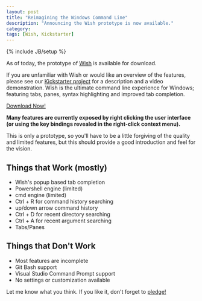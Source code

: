 ```yaml
---
layout: post
title: "Reimagining the Windows Command Line"
description: "Announcing the Wish prototype is now available."
category: 
tags: [Wish, Kickstarter]
---
```

{% include JB/setup %}

As of today, the prototype of [Wish](http://www.kickstarter.com/projects/20258791/wish) is available for download.  

If you are unfamiliar with Wish or would like an overview of the features, please see our [Kickstarter project](http://www.kickstarter.com/projects/20258791/wish) for a description and a video demonstration. Wish is the ultimate command line experience for Windows; featuring tabs, panes, syntax highlighting and improved tab completion.

[Download Now!](https://www.dropbox.com/s/vedc7xcqgejh0j6/Wish.msi)

**Many features are currently exposed by right clicking the user interface (or using the key bindings revealed in the right-click context menu).**

This is only a prototype, so you'll have to be a little forgiving of the quality and limited features, but this should provide a good introduction and feel for the vision.

Things that Work (mostly)
----------------------------
+ Wish's popup based tab completion
+ Powershell engine (limited)
+ cmd engine (limited)
+ Ctrl + R for command history searching
+ up/down arrow command history
+ Ctrl + D for recent directory searching
+ Ctrl + A for recent argument searching
+ Tabs/Panes
   

Things that Don't Work
-------------------------
+ Most features are incomplete
+ Git Bash support
+ Visual Studio Command Prompt support
+ No settings or customization available

Let me know what you think. If you like it, don't forget to [pledge!](http://www.kickstarter.com/projects/20258791/wish)
